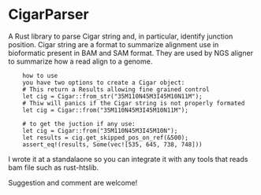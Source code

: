 # CigarParser
A Rust library to parse Cigar string and, in particular, identify junction position. 
Cigar string are a format to summarize alignment use in bioformatic present in BAM and SAM format.
They are used by NGS aligner to summarize how a read align to a genome.

        how to use
        you have two options to create a Cigar object:
        # This return a Results allowing fine grained control
        let cig = Cigar::from_str("35M110N45M3I45M10N11M");
        # Thiw will panics if the Cigar string is not properly formated
        let cig = Cigar::from("35M110N45M3I45M10N11M");
        
        # to get the juction if any use:
        let cig = Cigar::from("35M110N45M3I45M10N");
        let results = cig.get_skipped_pos_on_ref(&500);
        assert_eq!(results, Some(vec![535, 645, 738, 748]))

I wrote it at a standalaone so you can integrate it with any tools that reads bam file such as rust-htslib.

Suggestion and comment are welcome!

